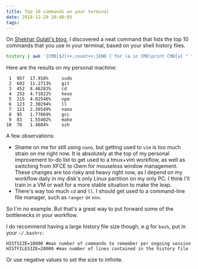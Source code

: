 ```yaml
---
title: Top 10 commands on your terminal
date: 2018-12-29 20:40:03
tags:
---
```


On [Shekhar Gulati's blog](https://shekhargulati.com/2018/05/21/top-10-commands-that-you-use-on-your-command-line-terminal/), I discovered a neat command that lists the top 10 commands that you use in your terminal, based on your shell history files.

```bash
history | awk '{CMD[$2]++;count++;}END { for (a in CMD)print CMD[a] " " CMD[a]/count*100 "% " a;}' | grep -v "./" | column -c3 -s " " -t | sort -nr | nl |  head -n10
```

Here are the results on my personal machine:

     1	957  17.918%     sudo
     2	602  11.2713%    git
     3	452  8.46283%    cd
     4	252  4.71822%    hexo
     5	215  4.02546%    npm
     6	123  2.30294%    ll
     7	121  2.26549%    nano
     8	95   1.77869%    gcc
     9	83   1.55402%    make
    10	78   1.4604%     ssh

A few observations:

* Shame on me for still using `nano`, but getting used to `vim` is too much strain on me right now. It is absolutely at the top of my personal improvement to-do list to get used to a tmux+vim workflow, as well as switching from XFCE to i3wm for mouseless window management.  
  These changes are too risky and heavy right now, as I depend on my workflow daily in my disk's only Linux partition on my only PC. I think I'll train in a VM or wait for a more stable situation to make the leap.
* There's way too much `cd` and `ll`. I should get used to a command-line file manager, such as `ranger` or `nnn`.

So I'm no example. But that's a great way to put forward some of the bottlenecks in your workflow.

I do recommend having a large history file size though, e.g for `bash`, put in your `~/.bashrc`:

```bashrc
HISTSIZE=10000 #max number of commands to remember per ongoing session
HISTFILESIZE=20000 #max number of lines contained in the history file
```

Or use negative values to set the size to infinite.